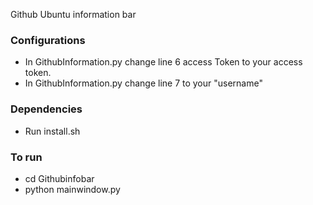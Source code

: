 Github Ubuntu information bar


### Configurations
 
- In GithubInformation.py  change line 6  access Token to your access token.
- In GithubInformation.py change line 7 to your "username"


### Dependencies 

- Run install.sh


### To run 

- cd Githubinfobar 
- python mainwindow.py
